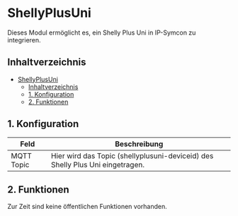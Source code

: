 # ShellyPlusUni
Dieses Modul ermöglicht es, ein Shelly Plus Uni in IP-Symcon zu integrieren.
    
## Inhaltverzeichnis
- [ShellyPlusUni](#shellyplusuni)
  - [Inhaltverzeichnis](#inhaltverzeichnis)
  - [1. Konfiguration](#1-konfiguration)
  - [2. Funktionen](#2-funktionen)

## 1. Konfiguration

Feld | Beschreibung
------------ | ----------------
MQTT Topic | Hier wird das Topic (shellyplusuni-deviceid) des Shelly Plus Uni eingetragen.

## 2. Funktionen

Zur Zeit sind keine öffentlichen Funktionen vorhanden.